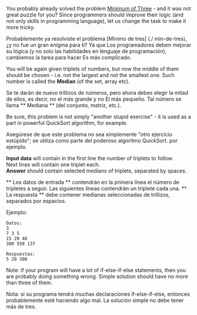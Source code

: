 <!-- #Median of Three -->

You probably already solved the problem [Minimum of Three](./min-of-three) - and it was not great puzzle for you? Since
programmers should improve their logic (and not only skills in programming language), let us change the task to make
it more tricky.

Probablemente ya resolviste el problema [Mínimo de tres] (./ min-de-tres), ¿y no fue un gran enigma para ti? Ya que
Los programadores deben mejorar su lógica (y no solo las habilidades en lenguaje de programación), cambiemos la tarea para hacer
Es más complicado.

You will be again given triplets of numbers, but now the middle of them should be chosen - i.e. not the largest and not
the smallest one. Such number is called the **Median** (of the set, array etc).

Se te darán de nuevo trillizos de números, pero ahora debes elegir la mitad de ellos, es decir, no el más grande y no
El más pequeño. Tal número se llama ** Mediana ** (del conjunto, matriz, etc.).

Be sure, this problem is not simply "another stupid exercise" - it is used as a part in powerful QuickSort algorithm,
for example.

Asegúrese de que este problema no sea simplemente "otro ejercicio estúpido"; se utiliza como parte del poderoso algoritmo QuickSort.
por ejemplo.

**Input data** will contain in the first line the number of triplets to follow.  
Next lines will contain one triplet each.  
**Answer** should contain selected medians of triplets, separated by spaces.

** Los datos de entrada ** contendrán en la primera línea el número de tripletes a seguir.
Las siguientes líneas contendrán un triplete cada una.
** La respuesta ** debe contener medianas seleccionadas de trillizos, separados por espacios.

Ejemplo:

    Datos:
    3
    7 3 5
    15 20 40
    300 550 137
	
	Respuestas:
	5 20 300

Note: if your program will have a lot of if-else-if-else statements, then you are probably doing something wrong.
Simple solution should have no more than three of them.

Nota: si su programa tendrá muchas declaraciones if-else-if-else, entonces probablemente esté haciendo algo mal.
La solución simple no debe tener más de tres.
